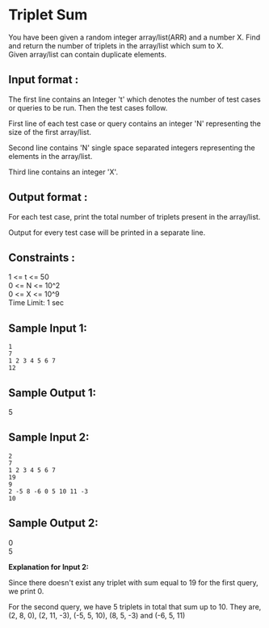 # Triplet Sum

You have been given a random integer array/list(ARR) and a number X. Find and return the number of triplets in the array/list which sum to X.  
Given array/list can contain duplicate elements.  

## Input format :

The first line contains an Integer 't' which denotes the number of test cases or queries to be run. Then the test cases follow.  

First line of each test case or query contains an integer 'N' representing the size of the first array/list.  

Second line contains 'N' single space separated integers representing the elements in the array/list.  

Third line contains an integer 'X'.  

## Output format :

For each test case, print the total number of triplets present in the array/list.  

Output for every test case will be printed in a separate line.  

## Constraints :

1 <= t <= 50   
0 <= N <= 10^2  
0 <= X <= 10^9  
Time Limit: 1 sec  

## Sample Input 1:
```
1
7
1 2 3 4 5 6 7 
12
```
## Sample Output 1:

5  

## Sample Input 2:
```
2
7
1 2 3 4 5 6 7 
19
9
2 -5 8 -6 0 5 10 11 -3
10
```
## Sample Output 2:

0  
5  
  

 **Explanation for Input 2:**

Since there doesn't exist any triplet with sum equal to 19 for the first query, we print 0.  

For the second query, we have 5 triplets in total that sum up to 10. They are, (2, 8, 0), (2, 11, -3), (-5, 5, 10), (8, 5, -3) and (-6, 5, 11)  

